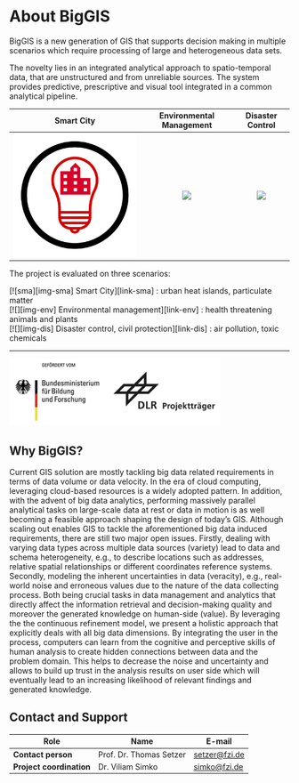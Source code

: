 # About BigGIS

BigGIS is a new generation of GIS that supports decision making in multiple
scenarios which require processing of large and heterogeneous data sets.

The novelty lies in an integrated analytical approach to spatio-temporal
data, that are unstructured and from unreliable sources. The system provides
predictive, prescriptive and visual tool integrated in a common analytical
pipeline.

|  **Smart City** | **Environmental Management** | **Disaster Control** |
|:---------------:|:----------------------------:|:--------------------:|
| [![][img-sma]][link-sma] | [![][img-env]][link-env]   | [![][img-dis]][link-dis]

[img-sma]: scenarios/smartcity/scen-smartcity.svg
[img-env]: scenarios/environment/scen-environment.svg
[img-dis]: scenarios/disaster/scen-disaster.svg

[link-sma]: scenarios/smartcity "Smart City"
[link-env]: scenarios/environment "Environmental Management"
[link-dis]: scenarios/disaster "Disaster Control and Civil Protection"

<style>
  #scenlist img {
    height:32px;
    vertical-align:middle
  }
</style>

The project is evaluated on three scenarios:
<div id="scenlist" class="animated fadeInDownShort go">
  [![sma][img-sma] Smart City][link-sma]
  : urban heat islands, particulate matter
  <br/>
  [![][img-env] Environmental management][link-env]
  : health threatening animals and plants
  <br/>
  [![][img-dis] Disaster control, civil protection][link-dis]
  : air pollution, toxic chemicals
</div>

-----------------------------
![BMBF logos](BMBF-logos.png)

## Why BigGIS?

Current GIS solution are mostly tackling big data related requirements in
terms of data volume or data velocity. In the era of cloud computing,
leveraging cloud-based resources is a widely adopted pattern. In addition,
with the advent of big data analytics, performing massively parallel
analytical tasks on large-scale data at rest or data in motion is as well
becoming a feasible approach shaping the design of today’s GIS. Although
scaling out enables GIS to tackle the aforementioned big data induced
requirements, there are still two major open issues. Firstly, dealing with
varying data types across multiple data sources (variety) lead to data and
schema heterogeneity, e.g., to describe locations such as addresses, relative
spatial relationships or different coordinates reference systems. Secondly,
modeling the inherent uncertainties in data (veracity), e.g., real-world
noise and erroneous values due to the nature of the data collecting process.
Both being crucial tasks in data management and analytics that directly
affect the information retrieval and decision-making quality and moreover
the generated knowledge on human-side (value). By leveraging the the
continuous refinement model, we present a holistic approach that explicitly
deals with all big data dimensions. By integrating the user in the
process, computers can learn from the cognitive and perceptive skills of
human analysis to create hidden connections between data and the problem
domain. This helps to decrease the noise and uncertainty and allows to
build up trust in the analysis results on user side which will eventually
lead to an increasing likelihood of relevant findings and generated
knowledge.

## Contact and Support

Role                      | Name                     | E-mail
--------------------------|--------------------------|---------------
**Contact person**        | Prof. Dr. Thomas Setzer  | setzer@fzi.de
**Project coordination**  | Dr. Viliam Simko         | simko@fzi.de
